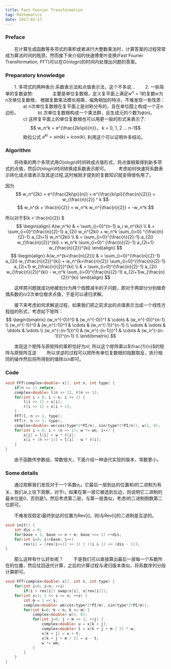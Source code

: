 ```yaml
---
title: Fast Fourier Transformation
tag: Mathematics
date: 2017-02-17
---
```

### Preface

&emsp;&emsp;在计算生成函数等多项式的乘积或者进行大整数乘法时，计算答案的过程常常成为算法时间的瓶颈，然而接下来介绍的快速傅里叶变换(Fast Fourier Transformation, FFT)可以在$O(nlogn)$的时间内处理出问题的答案。

### Preparatory knowledge

&emsp;&emsp;1. 多项式的两种表示:系数表示法和点值表示法，这个不多说…
&emsp;&emsp;2. 一些简单的复数姿势:
&emsp;&emsp;&emsp;&emsp;主要是单位复数根，定义复平面上满足$w^n = 1$的复数$w$为n次单位复数根，
根据复数乘法模长相乘，幅角相加的特点，不难发现一些性质：
&emsp;&emsp;&emsp;&emsp;a) n次单位复数根在复平面上是对称分布的，且在单位圆上构成一个正n边形。
&emsp;&emsp;&emsp;&emsp;b) 次单位复数根构成一个乘法群，且生成元的个数为$\phi(n)$。
&emsp;&emsp;&emsp;&emsp;c) 这样复平面上的单位复数根也可以用更一般的形式来表示了:
$$ w_n^k = e^{\frac{2ki\pi}{n}}， k = 0, 1, 2 … n-1$$
&emsp;&emsp;&emsp;&emsp;欧拉公式 $e^{ki} = sin(k) + icos(k)$, 利用这个可以证明许多结论。

<!--more-->
### Algorithm

&emsp;&emsp;将待乘的两个多项式用$O(nlogn)$时间转成点值形式，将点值相乘得到新多项式的点值，然后$O(nlogn)$时间转换成系数表示即可。
&emsp;&emsp;考虑如何快速将系数表示转化成点值表示及其逆过程,这时候刚才提到的复数知识就变得很有用了。

因为
    $$ w_n^{2k} = e^{\frac{2ki\pi}{n}} = e^{\frac{ki\pi}{\frac{n}{2}}} = w_{\frac{n}{2}} ^ k $$
    $$ w_n^{k + \frac{n}{2}} = w_n^k w_n^{\frac{n}{2}} = -w_n^k $$

所以对于$(k < \frac{n}{2}) $
    $$
    \begin{align}
        A(w_n^k) & = \sum_{i=0}^{n-1} a_i w_n^{ki} \\
                 & = \sum_{i=0}^{\frac{n}{2}-1} a_{2i} w_n^{2ki} + w_n^k \sum_{i=0} ^{\frac{n}{2}-1} a_{2i+1} w_n^{2ki} \\
                 & = \sum_{i=0}^{\frac{n}{2}-1} a_{2i} w_{\frac{n}{2}}^{ki} + w_n^k \sum_{i=0}^ {\frac{n}{2}-1} a_{2i+1} w_{\frac{n}{2}}^{ki}
    \end{align}
    $$
    $$
    \begin{align}
        A(w_n^{k+\frac{n}{2}}) & = \sum_{i=0}^{\frac{n}{2}-1} a_{2i} w_{\frac{n}{2}}^{ki} + w_n^{k+\frac{n}{2}} \sum_{i=0}^{\frac{n}{2}-1} a_{2i+1} w_{\frac{n}{2}}^{ki} \\
        & = \sum_{i=0}^{\frac{n}{2}-1} a_{2i} w_{\frac{n}{2}}^{ki} - w_n^k \sum_{i=0}^{\frac{n}{2}-1} a_{2i+1}w_{\frac{n}{2}}^{ki}
    \end{align}
    $$

&emsp;&emsp;这样原问题就成功地被划分为两个规模减半的子问题，即对于两部分分别做奇偶系数的n/2次单位根求点值，于是可以递归求解。

&emsp;&emsp;接下来考虑如何求解逆过程，如果我们把之前求出的点值表示当成一个线性方程组的形式，考虑如下矩阵：
    $$
    \begin{bmatrix}
        (w_n^{-0})^0 & (w_n^{-0})^1 & \cdots & (w_n^{-0})^{n-1} \\
        (w_n^{-1})^0 & (w_n^{-1})^1 & \cdots & (w_n^{-1})^{n-1} \\
        \vdots & \vdots & \ddots & \vdots \\
        (w_n^{-(n-1)})^0 & (w_n^{-(n-1)})^1 & \cdots & (w_n^{-(n-1)})^{n-1} \\
    \end{bmatrix}
    $$

&emsp;&emsp;发现这个矩阵与原矩阵的乘积恰好为$nI$, 所以这个矩阵乘以$\frac{1}{n}$的矩阵与原矩阵互逆
&emsp;&emsp;所以求逆的过程可以把所有单位复数根的指数取反，执行相同的操作然后将所得到的值除以n即可。

### Code

``` cpp
void FFT(complex<double> x[], int n, int type) {
	if(n == 1) return;
	complex<double> l[n >> 1], r[n >> 1];
	for(int i = 0; i < n; i += 2) {
		l[i >> 1] = x[i];
		r[i >> 1] = x[i + 1];
	}
	FFT(l, n >> 1, type);
	FFT(r, n >> 1, type);
	complex<double> wn(cos(type*2*PI/n), sin(type*2*PI/n)), w(1, 0);
	for(int i = 0; i < (n >> 1); w *= wn, i++) {
		x[i] = l[i] + w * r[i];
 		x[i + (n >> 1)] = l[i] - w * r[i];
	}
}
```
&emsp;&emsp;由于函数传参数组，常数很大，下面介绍一种迭代实现的版本，常数更小。

### Some details

&emsp;&emsp;通过观察我们发现对于一个系数$a_i$，它最后一层到达的位置和i的二进制为有关，我们从上往下观察，对于i，如果在第一层它被选到左边，则说明它二进制的最末位是0，否则是1。然后考虑第二层，与第一层类似，考虑i的二进制倒数第二位即可。

&emsp;&emsp;不难发现假定i最终到达的位置为Rev[i]，则i与Rev[i]的二进制是互逆的。

``` cpp
void init() {
    int dis = 0;
    for(base = 1; base <= n + m; base <<= 1) ++dis;
    for(int i=0; i<=base; i++) 
        rev[i] = (rev[i>>1] >> 1) | ((i & 1) << (dis - 1));
}
```
&emsp;&emsp;那么这样有什么好处呢？
&emsp;&emsp;于是我们可以直接算出最后一层每一个系数所在的位置，然后往回迭代计算，之后的计算过程与递归版本类似，将系数序列分段计算即可。

``` cpp
void FFT(complex<double> x[], int n, int type) {
    for(int i=0; i<n; ++i) 
        if(i < rev[i]) swap(x[i], x[rev[i]]);
    for(int s=1; 1 << s <= n; ++s) {
        int m = 1 << s;
        complex<double> wm(cos(type*2*PI/m), sin(type*2*PI/m));
        for(int k=0; k < n; k += m) {
            complex<double> w(1, 0);
            for(int j=0; j < m >> 1; ++j) {
                complex<double> u = x[k + j];
                complex<double> t = x[k + j + m / 2] * w;
                x[k + j] = u + t;
                x[k + j + m / 2] = u - t;
                w *= wm;
            }
        }
    }
}
```
